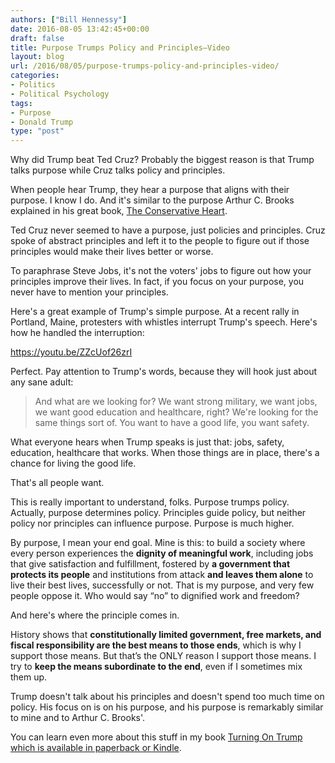 ```yaml
---
authors: ["Bill Hennessy"]
date: 2016-08-05 13:42:45+00:00
draft: false
title: Purpose Trumps Policy and Principles—Video
layout: blog
url: /2016/08/05/purpose-trumps-policy-and-principles-video/
categories:
- Politics
- Political Psychology
tags:
- Purpose
- Donald Trump
type: "post"
---
```


Why did Trump beat Ted Cruz? Probably the biggest reason is that Trump talks purpose while Cruz talks policy and principles.

When people hear Trump, they hear a purpose that aligns with their purpose. I know I do. And it's similar to the purpose Arthur C. Brooks explained in his great book, [The Conservative Heart](https://hennessysview.com/2015/08/11/how-to-sell-conservative-principles/).

Ted Cruz never seemed to have a purpose, just policies and principles. Cruz spoke of abstract principles and left it to the people to figure out if those principles would make their lives better or worse.

To paraphrase Steve Jobs, it's not the voters' jobs to figure out how your principles improve their lives. In fact, if you focus on your purpose, you never have to mention your principles.

Here's a great example of Trump's simple purpose. At a recent rally in Portland, Maine, protesters with whistles interrupt Trump's speech. Here's how he handled the interruption:

https://youtu.be/ZZcUof26zrI

Perfect. Pay attention to Trump's words, because they will hook just about any sane adult:



> And what are we looking for? We want strong military, we want jobs, we want good education and healthcare, right? We're looking for the same things sort of. You want to have a good life, you want safety.



What everyone hears when Trump speaks is just that: jobs, safety, education, healthcare that works. When those things are in place, there's a chance for living the good life.

That's all people want.

This is really important to understand, folks. Purpose trumps policy. Actually, purpose determines policy. Principles guide policy, but neither policy nor principles can influence purpose. Purpose is much higher.



By purpose, I mean your end goal. Mine is this: to build a society where every person experiences the **dignity of meaningful work**, including jobs that give satisfaction and fulfillment, fostered by **a government that protects its people** and institutions from attack **and leaves them alone** to live their best lives, successfully or not. That is my purpose, and very few people oppose it. Who would say “no” to dignified work and freedom? 





And here's where the principle comes in. 





History shows that **constitutionally limited government, free markets, and fiscal responsibility are the best means to those ends**, which is why I support those means. But that’s the ONLY reason I support those means. I try to **keep the means subordinate to the end**, even if I sometimes mix them up.





Trump doesn't talk about his principles and doesn't spend too much time on policy. His focus on is on his purpose, and his purpose is remarkably similar to mine and to Arthur C. Brooks'.





You can learn even more about this stuff in my book [Turning On Trump which is available in paperback or Kindle](https://amzn.to/29q1jGV).
